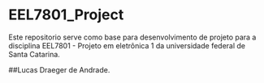 # EEL7801_Project

Este repositorio serve como base para desenvolvimento de projeto para a disciplina EEL7801 - Projeto em eletrônica 1 da universidade federal de Santa Catarina.  

##Lucas Draeger de Andrade. 
